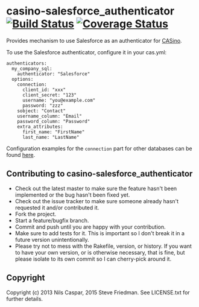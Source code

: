 # casino-salesforce_authenticator [![Build Status](https://travis-ci.org/rbCAS/casino-salesforce_authenticator.png?branch=master)](https://travis-ci.org/rbCAS/casino-salesforce_authenticator) [![Coverage Status](https://coveralls.io/repos/rbCAS/casino-salesforce_authenticator/badge.png)](https://coveralls.io/r/rbCAS/casino-salesforce_authenticator)

Provides mechanism to use Salesforce as an authenticator for [CASino](https://github.com/rbCAS/CASino).

To use the Salesforce authenticator, configure it in your cas.yml:

    authenticators:
      my_company_sql:
        authenticator: "Salesforce"
      options:
        connection:
          client_id: "xxx"
          client_secret: "123"
          username: "you@example.com"
          password: "zzz"
        sobject: "Contact"
        username_column: "Email"
        password_column: "Password"
        extra_attributes:
          first_name: "FirstName"
          last_name: "LastName"

Configuration examples for the `connection` part for other databases can be found [here](https://gist.github.com/erichurst/961978).

## Contributing to casino-salesforce_authenticator

* Check out the latest master to make sure the feature hasn't been implemented or the bug hasn't been fixed yet.
* Check out the issue tracker to make sure someone already hasn't requested it and/or contributed it.
* Fork the project.
* Start a feature/bugfix branch.
* Commit and push until you are happy with your contribution.
* Make sure to add tests for it. This is important so I don't break it in a future version unintentionally.
* Please try not to mess with the Rakefile, version, or history. If you want to have your own version, or is otherwise necessary, that is fine, but please isolate to its own commit so I can cherry-pick around it.

## Copyright

Copyright (c) 2013 Nils Caspar, 2015 Steve Friedman. See LICENSE.txt
for further details.

